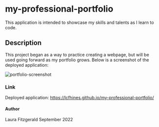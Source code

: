 # my-professional-portfolio
This application is intended to showcase my skills and talents as I learn to code.

## Description
This project began as a way to practice creating a webpage, but will be used going forward as my portfolio grows.
Below is a screenshot of the deployed application:

![portfolio-screenshot](https://user-images.githubusercontent.com/113798073/192906249-9d458241-3517-46a3-9e24-c21d238cf904.png)



### Link
Deployed application: https://lcfhines.github.io/my-professional-portfolio/ 

#### Author
Laura Fitzgerald
September 2022
